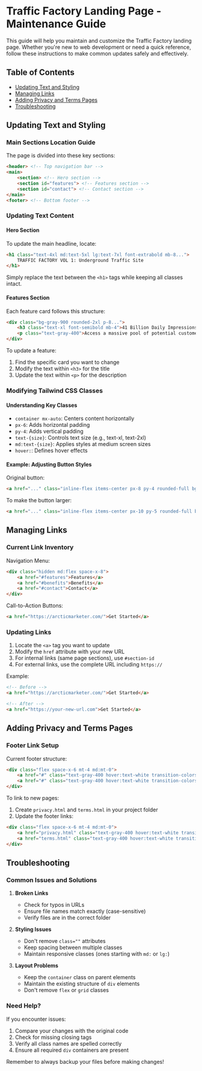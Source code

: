 # Traffic Factory Landing Page - Maintenance Guide

This guide will help you maintain and customize the Traffic Factory landing page. Whether you're new to web development or need a quick reference, follow these instructions to make common updates safely and effectively.

## Table of Contents
- [Updating Text and Styling](#updating-text-and-styling)
- [Managing Links](#managing-links)
- [Adding Privacy and Terms Pages](#adding-privacy-and-terms-pages)
- [Troubleshooting](#troubleshooting)

## Updating Text and Styling

### Main Sections Location Guide
The page is divided into these key sections:
```html
<header> <!-- Top navigation bar -->
<main>
    <section> <!-- Hero section -->
    <section id="features"> <!-- Features section -->
    <section id="contact"> <!-- Contact section -->
</main>
<footer> <!-- Bottom footer -->
```

### Updating Text Content

#### Hero Section
To update the main headline, locate:
```html
<h1 class="text-4xl md:text-5xl lg:text-7xl font-extrabold mb-8...">
    TRAFFIC FACTORY VOL 1: Underground Traffic Site
</h1>
```
Simply replace the text between the `<h1>` tags while keeping all classes intact.

#### Features Section
Each feature card follows this structure:
```html
<div class="bg-gray-900 rounded-2xl p-8...">
    <h3 class="text-xl font-semibold mb-4">41 Billion Daily Impressions</h3>
    <p class="text-gray-400">Access a massive pool of potential customers...</p>
</div>
```
To update a feature:
1. Find the specific card you want to change
2. Modify the text within `<h3>` for the title
3. Update the text within `<p>` for the description

### Modifying Tailwind CSS Classes

#### Understanding Key Classes
- `container mx-auto`: Centers content horizontally
- `px-6`: Adds horizontal padding
- `py-4`: Adds vertical padding
- `text-{size}`: Controls text size (e.g., text-xl, text-2xl)
- `md:text-{size}`: Applies styles at medium screen sizes
- `hover:`: Defines hover effects

#### Example: Adjusting Button Styles
Original button:
```html
<a href="..." class="inline-flex items-center px-8 py-4 rounded-full bg-gradient-to-r from-blue-600 to-cyan-500...">
```

To make the button larger:
```html
<a href="..." class="inline-flex items-center px-10 py-5 rounded-full bg-gradient-to-r from-blue-600 to-cyan-500...">
```

## Managing Links

### Current Link Inventory
Navigation Menu:
```html
<div class="hidden md:flex space-x-8">
    <a href="#features">Features</a>
    <a href="#benefits">Benefits</a>
    <a href="#contact">Contact</a>
</div>
```

Call-to-Action Buttons:
```html
<a href="https://arcticmarketer.com/">Get Started</a>
```

### Updating Links
1. Locate the `<a>` tag you want to update
2. Modify the `href` attribute with your new URL
3. For internal links (same page sections), use `#section-id`
4. For external links, use the complete URL including `https://`

Example:
```html
<!-- Before -->
<a href="https://arcticmarketer.com/">Get Started</a>

<!-- After -->
<a href="https://your-new-url.com">Get Started</a>
```

## Adding Privacy and Terms Pages

### Footer Link Setup
Current footer structure:
```html
<div class="flex space-x-6 mt-4 md:mt-0">
    <a href="#" class="text-gray-400 hover:text-white transition-colors duration-300">Privacy Policy</a>
    <a href="#" class="text-gray-400 hover:text-white transition-colors duration-300">Terms of Service</a>
</div>
```

To link to new pages:
1. Create `privacy.html` and `terms.html` in your project folder
2. Update the footer links:
```html
<div class="flex space-x-6 mt-4 md:mt-0">
    <a href="privacy.html" class="text-gray-400 hover:text-white transition-colors duration-300">Privacy Policy</a>
    <a href="terms.html" class="text-gray-400 hover:text-white transition-colors duration-300">Terms of Service</a>
</div>
```

## Troubleshooting

### Common Issues and Solutions

1. **Broken Links**
   - Check for typos in URLs
   - Ensure file names match exactly (case-sensitive)
   - Verify files are in the correct folder

2. **Styling Issues**
   - Don't remove `class=""` attributes
   - Keep spacing between multiple classes
   - Maintain responsive classes (ones starting with `md:` or `lg:`)

3. **Layout Problems**
   - Keep the `container` class on parent elements
   - Maintain the existing structure of `div` elements
   - Don't remove `flex` or `grid` classes

### Need Help?
If you encounter issues:
1. Compare your changes with the original code
2. Check for missing closing tags
3. Verify all class names are spelled correctly
4. Ensure all required `div` containers are present

Remember to always backup your files before making changes!